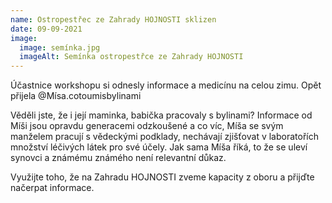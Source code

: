 ```yaml
---
name: Ostropestřec ze Zahrady HOJNOSTI sklizen
date: 09-09-2021
image:
  image: semínka.jpg
  imageAlt: Semínka ostropestřce ze Zahrady HOJNOSTI
---
```

Účastnice workshopu si odnesly informace a medicínu na celou zimu. Opět přijela @Mísa.cotoumisbylinami  

Věděli jste, že i její maminka, babička pracovaly s bylinami? Informace od Míši jsou opravdu generacemi odzkoušené a co víc, Míša se svým manželem pracují s vědeckými podklady, nechávají zjišťovat v laboratořích množství léčivých látek pro své účely. Jak sama Míša říká, to že se uleví synovci a známému známého není relevantní důkaz. 

Využijte toho, že na Zahradu HOJNOSTI zveme kapacity z oboru a přijďte načerpat informace.